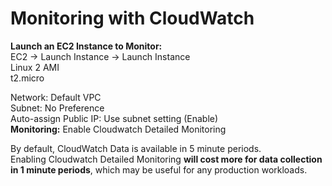 # Monitoring with CloudWatch

**Launch an EC2 Instance to Monitor:**\
EC2 → Launch Instance → Launch Instance \
Linux 2 AMI \
t2.micro

Network: Default VPC \
Subnet: No Preference \
Auto-assign Public IP: Use subnet setting (Enable) \
**Monitoring:** Enable Cloudwatch Detailed Monitoring

By default, CloudWatch Data is available in 5 minute periods. \
Enabling Cloudwatch Detailed Monitoring **will cost more for data collection in 1 minute periods**, which may be useful for any production workloads.

